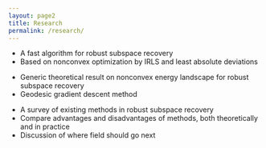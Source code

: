 ```yaml
---
layout: page2
title: Research
permalink: /research/
---
```


[FMS]: https://github.com/twmaunu/research/FMS (2017)
- A fast algorithm for robust subspace recovery
- Based on nonconvex optimization by IRLS and least absolute deviations

[WTL]: https://github.com/twmaunu/research/WTL (2018)
- Generic theoretical result on nonconvex energy landscape for robust subspace recovery 
- Geodesic gradient descent method

[Overview of RSR]: https://github.com/twmaunu/research/rsr_review (2018)
- A survey of existing methods in robust subspace recovery
- Compare advantages and disadvantages of methods, both theoretically and in practice
- Discussion of where field should go next
